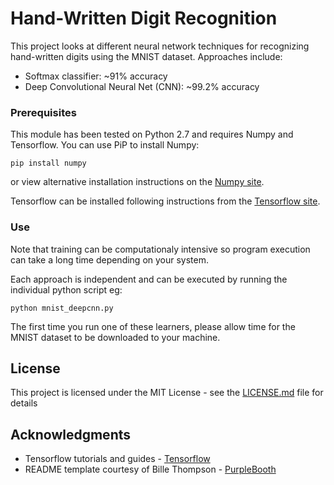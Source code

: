 # Hand-Written Digit Recognition

This project looks at different neural network techniques for recognizing hand-written digits using the MNIST dataset.  Approaches include:

* Softmax classifier: ~91% accuracy
* Deep Convolutional Neural Net (CNN): ~99.2% accuracy

### Prerequisites

This module has been tested on Python 2.7 and requires Numpy and Tensorflow.  You can use PiP to install Numpy:

```
pip install numpy
```
or view alternative installation instructions on the [Numpy site](https://www.scipy.org/scipylib/download.html).

Tensorflow can be installed following instructions from the [Tensorflow site](https://www.tensorflow.org/install/).


### Use

Note that training can be computationaly intensive so program execution can take a long time depending on your system.

Each approach is independent and can be executed by running the individual python script eg:

```
python mnist_deepcnn.py
```

The first time you run one of these learners, please allow time for the MNIST dataset to be downloaded to your machine.  

## License

This project is licensed under the MIT License - see the [LICENSE.md](LICENSE.md) file for details

## Acknowledgments

* Tensorflow tutorials and guides - [Tensorflow](https://www.tensorflow.org/tutorials/)
* README template courtesy of Bille Thompson - [PurpleBooth](https://github.com/PurpleBooth)

